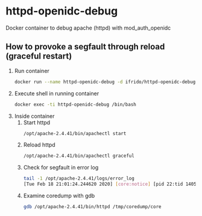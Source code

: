 # httpd-openidc-debug
Docker container to debug apache (httpd) with mod_auth_openidc

## How to provoke a segfault through reload (graceful restart)
1. Run container
    ```bash
    docker run --name httpd-openidc-debug -d ifrido/httpd-openidc-debug:latest
    ```
1. Execute shell in running container
    ```bash
    docker exec -ti httpd-openidc-debug /bin/bash
    ```
1. Inside container
    1. Start httpd
        ```bash
        /opt/apache-2.4.41/bin/apachectl start
        ```
    1. Reload httpd
        ```bash
        /opt/apache-2.4.41/bin/apachectl graceful
        ```
    1. Check for segfault in error log
        ```bash
        tail -1 /opt/apache-2.4.41/logs/error_log
        [Tue Feb 18 21:01:24.244620 2020] [core:notice] [pid 22:tid 140590183574400] AH00051: child pid 23 exit signal Segmentation fault (11), possible coredump in /tmp/coredump
        ```
    1. Examine coredump with gdb
        ```bash
        gdb /opt/apache-2.4.41/bin/httpd /tmp/coredump/core
        ```
